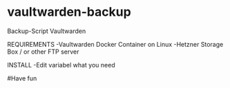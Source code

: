 # vaultwarden-backup
Backup-Script Vaultwarden

REQUIREMENTS
-Vaultwarden Docker Container on Linux
-Hetzner Storage Box / or other FTP server

INSTALL
-Edit variabel what you need

#Have fun
